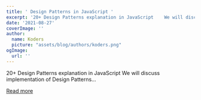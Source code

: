 ```yaml
---
title: ' Design Patterns in JavaScript '
excerpt: '20+ Design Patterns explanation in JavaScript    We will discuss implementation of Design Patterns...'
date: '2021-08-27'
coverImage: ''
author:
  name: Koders
  picture: "assets/blog/authors/koders.png"
ogImage:
  url: ''
---
```


20+ Design Patterns explanation in JavaScript    We will discuss implementation of Design Patterns...

[Read more](https://dev.to/zeeshanhshaheen/design-patterns-in-javascript-1pgm)
